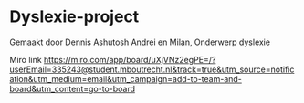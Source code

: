 ﻿# Dyslexie-project
 
Gemaakt door Dennis Ashutosh Andrei en Milan, Onderwerp dyslexie 

Miro link https://miro.com/app/board/uXjVNz2egPE=/?userEmail=335243@student.mboutrecht.nl&track=true&utm_source=notification&utm_medium=email&utm_campaign=add-to-team-and-board&utm_content=go-to-board
